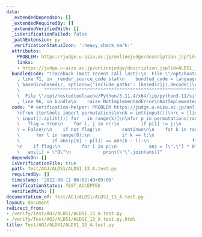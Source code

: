 ```yaml
---
data:
  _extendedDependsOn: []
  _extendedRequiredBy: []
  _extendedVerifiedWith: []
  _isVerificationFailed: false
  _pathExtension: py
  _verificationStatusIcon: ':heavy_check_mark:'
  attributes:
    PROBLEM: https://judge.u-aizu.ac.jp/onlinejudge/description.jsp?id=ALDS1_13_A
    links:
    - https://judge.u-aizu.ac.jp/onlinejudge/description.jsp?id=ALDS1_13_A
  bundledCode: "Traceback (most recent call last):\n  File \"/opt/hostedtoolcache/Python/3.11.4/x64/lib/python3.11/site-packages/onlinejudge_verify/documentation/build.py\"\
    , line 71, in _render_source_code_stat\n    bundled_code = language.bundle(stat.path,\
    \ basedir=basedir, options={'include_paths': [basedir]}).decode()\n          \
    \         ^^^^^^^^^^^^^^^^^^^^^^^^^^^^^^^^^^^^^^^^^^^^^^^^^^^^^^^^^^^^^^^^^^^^^^^^^^^^^^^^^\n\
    \  File \"/opt/hostedtoolcache/Python/3.11.4/x64/lib/python3.11/site-packages/onlinejudge_verify/languages/python.py\"\
    , line 96, in bundle\n    raise NotImplementedError\nNotImplementedError\n"
  code: "# verification-helper: PROBLEM https://judge.u-aizu.ac.jp/onlinejudge/description.jsp?id=ALDS1_13_A\n\
    \nfrom itertools import permutations\n\nk = int(input())\nrc = [list(map(int,\
    \ input().split())) for _ in range(k)]\n\nfor p in permutations(range(8)):\n \
    \   flag = True\n    for i, j in rc:\n        if p[i] != j:\n            flag\
    \ = False\n\n    if not flag:\n        continue\n\n    for k in range(8):\n  \
    \      for l in range(8):\n            if k == l:\n                continue\n\
    \            if abs(p[k] - p[l]) == abs(k - l):\n                flag = False\n\
    \n    if flag:\n        for i in p:\n            ans = [\".\"] * 8\n         \
    \   ans[i] = \"Q\"\n            print(\"\".join(ans))"
  dependsOn: []
  isVerificationFile: true
  path: Test/AOJ/ALDS1/ALDS1_13_A.test.py
  requiredBy: []
  timestamp: '2022-08-11 00:02:49+09:00'
  verificationStatus: TEST_ACCEPTED
  verifiedWith: []
documentation_of: Test/AOJ/ALDS1/ALDS1_13_A.test.py
layout: document
redirect_from:
- /verify/Test/AOJ/ALDS1/ALDS1_13_A.test.py
- /verify/Test/AOJ/ALDS1/ALDS1_13_A.test.py.html
title: Test/AOJ/ALDS1/ALDS1_13_A.test.py
---
```

